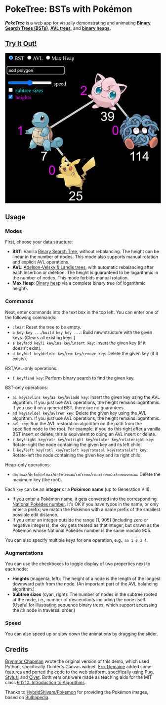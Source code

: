 # PokeTree: BSTs with Pokémon

***PokeTree*** is a web app for visually demonstrating and animating
**[Binary Search Trees (BSTs)](https://en.wikipedia.org/wiki/Binary_search_tree)**,
**[AVL trees](https://en.wikipedia.org/wiki/AVL_tree)**, and
**[binary heaps](https://en.wikipedia.org/wiki/Heap_(data_structure))**.

## [Try It Out!](https://edemaine.github.io/poketree/)

[![Screenshot of PokeTree showing the starting binary tree of Squirtle (7), Pikachu (25), Jigglypuff (39), and Tangela (114), and an input of "add polygon"](screenshot.jpg)](https://edemaine.github.io/poketree/)

## Usage

### Modes

First, choose your data structure:

* **BST**: Vanilla
  [Binary Search Tree](https://en.wikipedia.org/wiki/Binary_search_tree),
  without rebalancing.  The height can be linear in the number of nodes.
  This mode also supports manual rotation and explicit AVL operations.
* **AVL**:
  [Adelson-Velsky &amp; Landis trees](https://en.wikipedia.org/wiki/AVL_tree),
  with automatic rebalancing after each insertion or deletion.
  The height is guaranteed to be logarithmic in the number of nodes.
  This mode forbids manual rotation.
* **Max Heap**:
  [Binary heap](https://en.wikipedia.org/wiki/Heap_(data_structure))
  via a complete binary tree (of logarithmic height).

### Commands

Next, enter commands into the text box in the top left.
You can enter one of the following commands:

* `clear`: Reset the tree to be empty.
* `b key key ...`/`build key key ...`: Build new structure with the given keys.
  (Clears all existing keys.)
* `a key`/`add key`/`i key`/`ins key`/`insert key`:
  Insert the given key (if it doesn't exist).
* `d key`/`del key`/`delete key`/`rem key`/`remove key`:
  Delete the given key (if it exists).

BST/AVL-only operations:

* `f key`/`find key`: Perform binary search to find the given key.

BST-only operations:

* `ai key`/`avlins key`/`aa key`/`avladd key`: Insert the given key
  using the AVL algorithm.
  If you just use AVL operations, the height remains logarithmic.
  If you use it on a general BST, there are no guarantees.
* `ad key`/`avldel key`/`avlrem key`: Delete the given key
  using the AVL algorithm.
  If you just use AVL operations, the height remains logarithmic.
* `avl key`: Run the AVL restoration algorithm on the path from the specified
  node to the root.  For example, if you do this right after a vanilla
  BST insert or delete, this is equivalent to doing an AVL insert or delete.
* `r key`/`right key`/`rotr key`/`rotright key`/`rotater key`/`rotateright key`:
  Rotate-right the node containing the given key and its left child.
* `l key`/`left key`/`rotl key`/`rotleft key`/`rotatel key`/`rotateleft key`:
  Rotate-left the node containing the given key and its right child.

Heap-only operations:

* `dm`/`dmax`/`delm`/`delmax`/`deletemax`/`rm`/`remm`/`rmax`/`remmax`/`removemax`:
  Delete the maximum key (the root).

Each `key` can be an **integer** or a **Pokémon name** (up to Generation VIII).

* If you enter a Pokémon name, it gets converted into the corresponding
  [National Pokédex number](https://bulbapedia.bulbagarden.net/wiki/List_of_Pok%C3%A9mon_by_National_Pok%C3%A9dex_number).
  It's OK if you have typos in the name, or only enter a prefix;
  we match the Pokémon with a name prefix of the smallest possible edit distance.
* If you enter an integer outside the range [1, 905]
  (including zero or negative integers),
  the key gets treated as that integer,
  but drawn as the Pokémon whose National Pokédex number is the same modulo 905.

You can also specify multiple keys for one operation, e.g., `aa 1 2 3 4`.

### Augmentations

You can use the checkboxes to toggle display of two properties next to each node:

* **Heights** (magenta, left):
  The height of a node is the length of the longest downward path from the node.
  (An important part of the AVL balancing algorithm.)
* **Subtree sizes** (cyan, right):
  The number of nodes in the subtree rooted at the node,
  i.e., number of descendants including the node itself.
  (Useful for illustrating sequence binary trees,
  which support accessing the *i*th node in traversal order.)

### Speed

You can also speed up or slow down the animations by dragging the slider.

## Credits

[Brynmor Chapman](https://people.csail.mit.edu/brynmor/)
wrote the original version of this demo,
which used Python, specifically Tkinter's Canvas widget.
[Erik Demaine](https://erikdemaine.org/) added some features
and ported the code to the web platform,
specifically using [Pug](https://pugjs.org/),
[Stylus](https://stylus-lang.com/), and [Civet](https://civet.org/).
Both versions were made as teaching aids for the MIT class
[6.1210: Introduction to Algorithms](https://student.mit.edu/catalog/m6a.html#6.1210).

Thanks to [HybridShivam/Pokemon](https://github.com/HybridShivam/Pokemon/)
for providing the Pokémon images, based on
[Bulbapedia](https://bulbapedia.bulbagarden.net/wiki/Main_Page).
